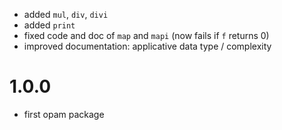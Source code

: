 
  - added `mul`, `div`, `divi`
  - added `print`
  - fixed code and doc of `map` and `mapi` (now fails if `f` returns 0)
  - improved documentation: applicative data type / complexity

# 1.0.0
  - first opam package

